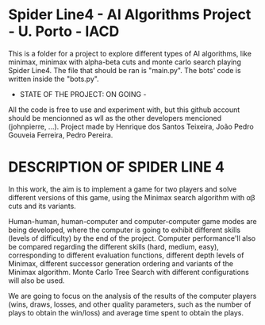 # Spider Line4 - AI Algorithms Project - U. Porto - IACD

This is a folder for a project to explore different types of AI algorithms, like minimax,
minimax with alpha-beta cuts and monte carlo search playing Spider Line4.
The file that should be ran is "main.py". The bots' code is written inside the "bots.py".

- STATE OF THE PROJECT: ON GOING -

All the code is free to use and experiment with, but this github account should be mencionned
as wll as the other developers mencioned (johnpierre, ...).
Project made by Henrique dos Santos Teixeira, João Pedro Gouveia Ferreira, Pedro Pereira.

# DESCRIPTION OF SPIDER LINE 4 #

In this work, the aim is to implement a game for two players and solve different versions of this game,
using the Minimax search algorithm with αβ cuts and its variants.

Human-human, human-computer and computer-computer game modes are being developed, where the
computer is going to exhibit different skills (levels of difficulty) by the end of the project.
Computer performance'll also be compared regarding the different skills (hard, medium, easy),
corresponding to different evaluation functions, different depth levels of Minimax,
different successor generation ordering and variants of the Minimax algorithm.
Monte Carlo Tree Search with different configurations will also be used.

We are going to focus on the analysis of the results of the computer players (wins, draws, losses, and other quality
parameters, such as the number of plays to obtain the win/loss) and average time spent to obtain the plays.
